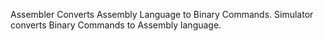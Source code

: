 Assembler Converts Assembly Language to Binary Commands.
Simulator converts Binary Commands to Assembly language.
